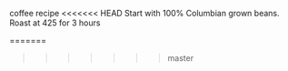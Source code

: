 coffee recipe
<<<<<<< HEAD
Start with 100% Columbian grown beans.
Roast at 425 for 3 hours

=======
>>>>>>> master
